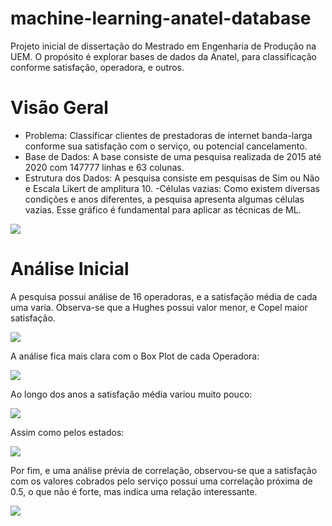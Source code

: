 # machine-learning-anatel-database
Projeto inicial de dissertação do Mestrado em Engenharia de Produção na UEM. O propósito é explorar bases de dados da Anatel, para classificação conforme satisfação, operadora, e outros. 

# Visão Geral

- Problema: Classificar clientes de prestadoras de internet banda-larga conforme sua satisfação com o serviço, ou potencial cancelamento. 
- Base de Dados: A base consiste de uma pesquisa realizada de 2015 até 2020 com 147777 linhas e 63 colunas. 
- Estrutura dos Dados: A pesquisa consiste em pesquisas de Sim ou Não e Escala Likert de amplitura 10. 
-Células vazias: Como existem diversas condições e anos diferentes, a pesquisa apresenta algumas células vazias. Esse gráfico é fundamental para aplicar as técnicas de ML. 

![](machine-learning-anatel-database/images/Caminho1Graficos/Missing.png)

# Análise Inicial

A pesquisa possui análise de 16 operadoras, e a satisfação média de cada uma varia. Observa-se que a Hughes possui valor menor, e Copel maior satisfação. 

![](machine-learning-anatel-database/images/SAT_Operadora.png)

A análise fica mais clara com o Box Plot de cada Operadora: 

![](machine-learning-anatel-database/images/Boxplot_Operadoras.png)

Ao longo dos anos a satisfação média variou muito pouco:

![](machine-learning-anatel-database/images/SAT_Ano.png)

Assim como pelos estados: 

![](machine-learning-anatel-database/images/SAT_Estados.png)

Por fim, e uma análise prévia de correlação, observou-se que a satisfação com os valores cobrados pelo serviço possui uma correlação próxima de 0.5, o que não é forte, mas indica uma relação interessante.

![](machine-learning-anatel-database/images/Caminho1Graficos/GeralXCobrança.png)
